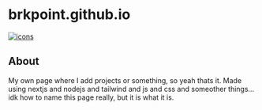 # brkpoint.github.io
[![icons](https://skillicons.dev/icons?i=js,nextjs,nodejs,tailwind,css)]()

## About
My own page where I add projects or something, so yeah thats it. Made using nextjs and nodejs and tailwind and js and css and someother things... idk how to name this page really, but it is what it is.
